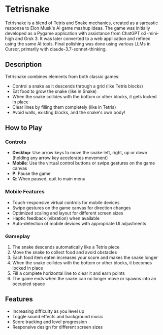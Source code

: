 # Tetrisnake

Tetrisnake is a blend of Tetris and Snake mechanics, created as a sarcastic response to Elon Musk's AI game mashup ideas. The game was initially developed as a Pygame application with assistance from ChatGPT o3-mini-high and Grok 3. It was later converted to a web application and refined using the same AI tools. Final polishing was done using various LLMs in Cursor, primarily with claude-3.7-sonnet-thinking.

## Description

Tetrisnake combines elements from both classic games:
- Control a snake as it descends through a grid (like Tetris blocks)
- Eat food to grow the snake (like in Snake)
- When the snake collides with the bottom or other blocks, it gets locked in place
- Clear lines by filling them completely (like in Tetris)
- Avoid walls, existing blocks, and the snake's own body!

## How to Play

### Controls
- **Desktop**: Use arrow keys to move the snake left, right, up or down (holding any arrow key accelerates movement)
- **Mobile**: Use the virtual control buttons or swipe gestures on the game canvas
- **P**: Pause the game
- **Q**: When paused, quit to main menu

### Mobile Features
- Touch-responsive virtual controls for mobile devices
- Swipe gestures on the game canvas for direction changes
- Optimized scaling and layout for different screen sizes
- Haptic feedback (vibration) when available
- Auto-detection of mobile devices with appropriate UI adjustments

### Gameplay
1. The snake descends automatically like a Tetris piece
2. Move the snake to collect food and avoid obstacles
3. Each food item eaten increases your score and makes the snake longer
4. When the snake collides with the bottom or other blocks, it becomes locked in place
5. Fill a complete horizontal line to clear it and earn points
6. The game ends when the snake can no longer move or spawns into an occupied space

## Features

- Increasing difficulty as you level up
- Toggle sound effects and background music
- Score tracking and level progression
- Responsive design for different screen sizes
